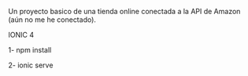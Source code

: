 Un proyecto basico de una tienda online conectada a la API de Amazon (aún no me he conectado).

IONIC 4

1- npm install

2- ionic serve
